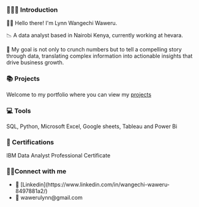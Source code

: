 <h3>🙋🏾‍♀️ Introduction</h3>

👋🏾 Hello there! I'm Lynn Wangechi Waweru.

📉 A data analyst based in Nairobi Kenya, currently working at hevara.

💼 My goal is not only to crunch numbers but to tell a compelling story through data, translating complex information into actionable insights that drive business growth.


<h3>📚 Projects</h3>

Welcome to my portfolio where you can view my [projects](https://github.com/Wangechi-waweru/Portfolio/blob/main/README.md)


<h3>💻 Tools</h3>

SQL, Python, Microsoft Excel, Google sheets, Tableau and Power Bi


<h3>📜 Certifications</h3> 

IBM Data Analyst Professional Certificate


<h3>🤝🏾Connect with me</h3>
<ul>
  <li> 📩 [Linkedin](https://www.linkedin.com/in/wangechi-waweru-8497881a2/) </li>
  <li> 📧 wawerulynn@gmail.com </li>
</ul>





